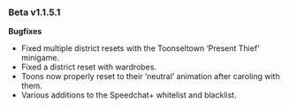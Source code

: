 ### Beta v1.1.5.1

**Bugfixes**
- Fixed multiple district resets with the Toonseltown ‘Present Thief’ minigame.
- Fixed a district reset with wardrobes.
- Toons now properly reset to their ‘neutral’ animation after caroling with them.
- Various additions to the Speedchat+ whitelist and blacklist.
